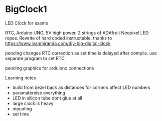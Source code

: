 # BigClock1
LED Clock for exams

RTC, Arduino UNO, 5V high power, 2 strings of ADAfruit Neopixel LED ropes. 
Rewrite of hard coded instructable. thanks to https://www.ivanmiranda.com/diy-big-digital-clock

pending changes
RTC correction as set time is delayed after compile. 
use separate program to set RTC

pending graphics for arduiono connections

Learning notes
- build from bezel back as distances for corners affect LED numbers
- paramatereise everything
- LED in silicon tube dont glue at all
- large clock is heavy
- mounting
- set time

